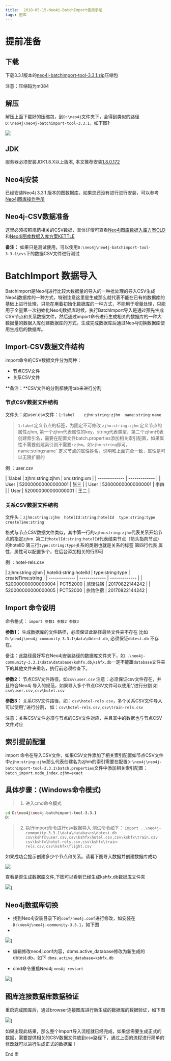```yaml
---
title:  2018-05-15-Neo4j-BatchImport使用手册
tags: 图库
---
```


# 提前准备

## 下载

下载3.3.1版本的[neo4j-batchimport-tool-3.3.1.zip](https://pan.baidu.com/s/1KWEBveZ4OostHOCePQHliQ "neo4j-batchimport-tool-3.3.1")压缩包

注意：压缩码为m084

## 解压

解压上面下载好的压缩包，到`D:\neo4j`文件夹下，会得到类似的路径`D:\neo4j\neo4j-batchimport-tool-3.3.1`，如下图1:

![](http://localhost:8081/images/neo4j-batch-import/batch-import-01.png)

## JDK

服务器必须安装JDK1.8.X以上版本, 本文推荐安装[1.8.0.172]( "dk-8u172-windows-x64.exe")

## Neo4j安装

已经安装Neo4j 3.3.1 版本的图数据库，如果您还没有进行进行安装，可以参考[Neo4j图库操作手册](/Neo4j图库操作手册.pdf)


## Neo4j-CSV数据准备

这里必须按照规范相关的CSV数据，具体详情可查看[Neo4j图库数据入库方案OLD](https://liulv.work/_posts/2018-08-15-Neo4j%E5%9B%BE%E5%BA%93%E6%95%B0%E6%8D%AE%E5%85%A5%E5%BA%93%E6%96%B9%E6%A1%88(OLD).pdf "Neo4j图库数据入库方案(OLD)")和[Neo4j图库数据入库方案KETTLE]( "Neo4j图库数据入库方案KETTLE")

**备注：** 如果只是测试使用，可以使用`D:\neo4j\neo4j-batchimport-tool-3.3.1\cvs`下的数据CSV文件进行测试


# BatchImport 数据导入

BatchImport是Neo4j进行比较大数据量的导入的一种批处理的导入CSV生成Neo4j数据库的一种方式，特别注意这里是生成那么就代表不能在已有的数据库的基础上进行处理，只能在用着初始化数据库的一种方式，不能用于增量处理，只能用于全量第一次初始化Neo4j数据库时候，执行BatchImport导入是通过预先生成CSV节点和关系数据文件，然后通过import命令进行生成相关的数据库的一种大数据量的数据入库创建数据库的方式。生成完成数据库后通过Neo4j切换数据库使用生成后的数据库。

## Import-CSV数据文件结构

import命令的CSV数据文件分为两种：
* 节点CSV文件
* 关系CSV文件

**备注：**CSV文件的分割都使用tab来进行分割

### 节点CSV数据文件结构

文件头：如user.csv文件：`1:label    zjhm:string:zjhm  name:string:name`
> `1:label`定义节点的标签，为固定不可修改
> `zjhm:string:zjhm` 定义节点的属性zjhm, 第一个zjhm代表属性的key，string代表类型，第二个zjhm代表创建索引名，需要在配置文件batch.properties添加相关索引配置，如果属性不需要创建索引则不需要`:zjhm`，如`zjhm:string`即可。
> name:string:name` 定义节点的属性姓名，说明和上面完全一致，属性是可以无限扩展的

例 ：user.csv

| 1:label  | zjhm:string:zjhm | xm:string:xm |
| ------------- | ------------- |
| User      | 520000000000000001 |  张三 |
| User      | 520000000000000001 |  李四 |
| User      | 520000000000000001 |  王二 |


### 关系CSV数据文件结构

文件头：`zjhm:string:zjhm  hotelId:string:hotelId  type:string:type createTime:string`

格式与节点CSV数据文件类似，其中第一行的`zjhm:string:zjhm`代表关系开始节点的指定zjhm.
第二行`hotelId:string:hotelId`代表结束节点（箭头指向节点）的hotelID
第三行`type:string:type`关系的类别也就是关系的标签
第四行代表 属性，属性可以配置多个，在后台添加相关的行即可

例 ：hotel-rels.csv

| zjhm:string:zjhm  | hotelId:string:hotelId | type:string:type | createTime:string |
| ------------- | ------------- | ------------- |
| 520000000000000004 | PCT52000 |  旅馆住宿 | 20170822144242 |
| 520000000000000005 | PCT52000 |  旅馆住宿 | 20170822144242 |

## Import 命令说明

命令格式： `import 参数1 参数2 参数3`


**参数1：** 生成数据库的文件路径，必须保证此路径最终文件夹不存在
比如`D:\neo4j\neo4j-community-3.3.1\data\dbtest.db`, 必须保证`dbtest.db` 不存在。

备注：此路径最好写在Neo4j安装路径的数据库文件夹下，如`..\neo4j-community-3.3.1\data\database\kshfx.db`,`kshfx.db`一定不能跟`database`文件夹下的其他文件夹重名，执行前必须检查下。

**参数2：** 节点CSV文件路径，如`csv\user.csv`
注意：必须保证csv文件存在，并且符合Neo4j 导入的规范，如果导入多个节点CSV文件可以使用','进行分割
如`csv\user.csv,csv\hotel.csv`

**参数3：** 关系CSV文件路径，如：`csv\hotel-rels.csv`，多个关系CSV文件导入可以使用','进行分割，
如：`csv\hotel-rels.csv,csv\train-rels.csv`

注意：关系CSV文件必须与节点的CSV文件对应，并且其中的数据也与节点CSV文件对应

## 索引提前配置

import 命令在导入CSV文件，如果CSV文件添加了相关索引配置如节点CSV文件中`zjhm:string:zjhm`那么代表创建名为zjhm的索引需要在配置`D:\neo4j\neo4j-batchimport-tool-3.3.1\batch.properties`文件中添加相关索引配置：`batch_import.node_index.zjhm=exact`


## 具体步骤：(Windows命令模式)

> 1. 进入cmd命令模式
```sh
cd D:\neo4j\neo4j-batchimport-tool-3.3.1
D:
```
> 2. 执行import命令进行csv数据导入
测试命令如下：
`import ..\neo4j-community-3.3.1\data\databases\dbtest.db csv\kshfx\user.csv,csv\kshfx\hotel.csv,csv\kshfx\train.csv csv\kshfx\hotel-rels.csv,csv\kshfx\train-rels.csv,csv\kshfx\flight.csv`

如果成功会提示创建多少个节点和关系。请看下图导入数据并创建数据库成功

[![](http://localhost:8081/images/neo4j-batch-import/batch-import-02.png)](http://localhost:8081/images/neo4j-batch-import/batch-import-02.png "BatchImport导入成功图")

查看是否生成数据库文件,下图可以看到已经生成kshfx.db数据库文件夹

![](http://localhost:8081/images/neo4j-batch-import/batch-import-03.png)]

## Neo4j数据库切换

* 找到Neo4j安装目录下的`conf/neo4j.conf`进行修改，如安装在`D:\neo4j\neo4j-community-3.3.1`，如下图
* 
![](http://localhost:8081/images/neo4j-batch-import/batch-import-04.png)]


* 编辑修改neo4j.conf内容，dbms.active_database修改为新生成的dbtest.db，如下
`dbms.active_database=kshfx.db`

* cmd命令重启Neo4j
`neo4j restart`

![](http://localhost:8081/images/neo4j-batch-import/batch-import-05.png)]

## 图库连接数据库数据验证

重启完成图库后，通过browser连接图库进行新生成的数据库的数据验证，如下图

![](http://localhost:8081/images/neo4j-batch-import/batch-import-06.png)]

如果出现此结果，那么整个Import导入流程就已经完成，如果您需要生成正式的数据，需要提供相关的CSV数据文件放到csv路径下，通过上面的流程进行简单的修改就可以进行生成正式的数据库！

End !!!
